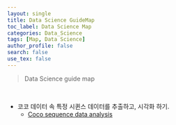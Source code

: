 ```yaml
---
layout: single
title: Data Science GuideMap
toc_label: Data Science Map
categories: Data_Science
tags: [Map, Data Science]
author_profile: false
search: false
use_tex: false
---
```


> Data Science guide map

<br>

- 코코 데이터 속 특정 시퀸스 데이터를 추출하고, 시각화 하기.
  - [Coco sequence data analysis]({{site.url}}/data-science/coco-sequence-data-analysis)